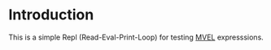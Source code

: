 Introduction
============

This is a simple Repl (Read-Eval-Print-Loop) for testing [MVEL](http://mvel.codehaus.org/Home) expresssions.